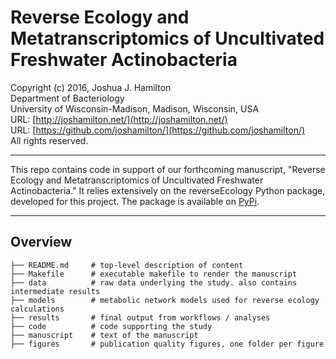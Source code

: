 # Reverse Ecology and Metatranscriptomics of Uncultivated Freshwater Actinobacteria

Copyright (c) 2016, Joshua J. Hamilton  
Department of Bacteriology  
University of Wisconsin-Madison, Madison, Wisconsin, USA  
URL: [http://joshamilton.net/](http://joshamilton.net/)  
URL: [https://github.com/joshamilton/](https://github.com/joshamilton/)  
All rights reserved.

***

This repo contains code in support of our forthcoming manuscript, "Reverse Ecology and Metatranscriptomics of Uncultivated Freshwater Actinobacteria." It relies extensively on the reverseEcology Python package, developed for this project. The package is available on [PyPi](https://pypi.python.org/pypi/reverseEcology).

***

## Overview

    ├── README.md     # top-level description of content
    ├── Makefile      # executable makefile to render the manuscript
    ├── data          # raw data underlying the study. also contains intermediate results
    ├── models        # metabolic network models used for reverse ecology calculations
    ├── results       # final output from workflows / analyses
    ├── code          # code supporting the study
    ├── manuscript    # text of the manuscript
    ├── figures       # publication quality figures, one folder per figure
